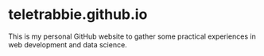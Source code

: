 # teletrabbie.github.io
This is my personal GitHub website to gather some practical experiences in web development and data science.
